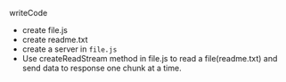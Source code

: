 writeCode

- create file.js
- create readme.txt
- create a server in `file.js`
- Use createReadStream method in file.js to read a file(readme.txt) and send data to response one chunk at a time.

